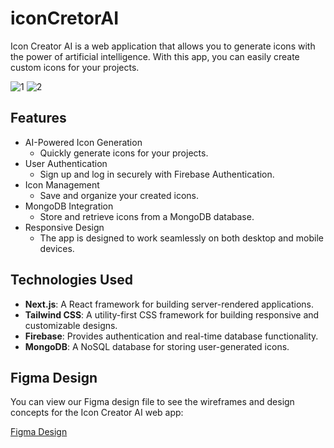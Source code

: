 # iconCretorAI

Icon Creator AI is a web application that allows you to generate icons with the power of artificial intelligence. With this app, you can easily create custom icons for your projects.


![1](https://github.com/deshan68/icon-creator-ai/assets/73057755/7a235897-204a-4ac6-a79c-841378804759)
![2](https://github.com/deshan68/icon-creator-ai/assets/73057755/ae290587-41dc-430d-916f-877b0e34ab8e)

## Features

- AI-Powered Icon Generation
  - Quickly generate icons for your projects.
- User Authentication
  - Sign up and log in securely with Firebase Authentication.
- Icon Management
  - Save and organize your created icons.
- MongoDB Integration
  - Store and retrieve icons from a MongoDB database.
- Responsive Design
  - The app is designed to work seamlessly on both desktop and mobile devices.

## Technologies Used

- **Next.js**: A React framework for building server-rendered applications.
- **Tailwind CSS**: A utility-first CSS framework for building responsive and customizable designs.
- **Firebase**: Provides authentication and real-time database functionality.
- **MongoDB**: A NoSQL database for storing user-generated icons.

## Figma Design

You can view our Figma design file to see the wireframes and design concepts for the Icon Creator AI web app:

[Figma Design](https://www.figma.com/file/u3n0VH3UN2y7BTnCFwf8bv/iconCreatorAi.com-wireframe?type=design&node-id=0%3A1&mode=design&t=Bq0vLDfr9NCdNWuB-1)

